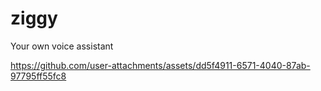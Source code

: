 # ziggy
 Your own voice assistant


https://github.com/user-attachments/assets/dd5f4911-6571-4040-87ab-97795ff55fc8

